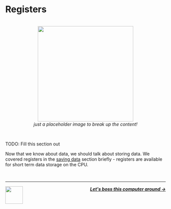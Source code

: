 # Registers

<p align="center">
  <br />
  <img height="300" src="https://i.stack.imgur.com/eaSf7.jpg">
  <br />
  <span>
    <em>
      just a placeholder image to break up the content!
    </em>
  </span>
</p>
<br />

TODO: Fill this section out

Now that we know about data, we should talk about storing data. We covered registers in the [saving data](#saving-data) section briefly - registers are available for short term data storage on the CPU.

<br />

---

<a href="/guide/writing-code/data.md">
  <picture>
    <source media="(prefers-color-scheme: dark)" srcset="https://cloud-5aq8uo1rv-hack-club-bot.vercel.app/0backd.png">
    <img align="left" width="55" src="https://cloud-5v3nvbscw-hack-club-bot.vercel.app/0backl.png" />
  </picture>
</a>

<p align="right">
  <em>
    <b>
      <a href="/guide/writing-code/instructions.md">
        Let's boss this computer around →
      </a>
    </b>
  </em>
</p>
